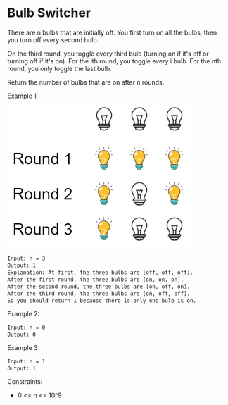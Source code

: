 # Bulb Switcher
There are n bulbs that are initially off. 
You first turn on all the bulbs, then you turn off every second bulb.

On the third round, you toggle every third bulb 
(turning on if it's off or turning off if it's on). 
For the ith round, you toggle every i bulb. 
For the nth round, you only toggle the last bulb.

Return the number of bulbs that are on after n rounds.

Example 1

![](images/example_1.jpeg)

    Input: n = 3
    Output: 1
    Explanation: At first, the three bulbs are [off, off, off].
    After the first round, the three bulbs are [on, on, on].
    After the second round, the three bulbs are [on, off, on].
    After the third round, the three bulbs are [on, off, off]. 
    So you should return 1 because there is only one bulb is on.

Example 2:

    Input: n = 0
    Output: 0
Example 3:

    Input: n = 1
    Output: 1

Constraints:

- 0 <= n <= 10^9